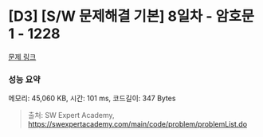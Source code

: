 # [D3] [S/W 문제해결 기본] 8일차 - 암호문1 - 1228 

[문제 링크](https://swexpertacademy.com/main/code/problem/problemDetail.do?contestProbId=AV14w-rKAHACFAYD) 

### 성능 요약

메모리: 45,060 KB, 시간: 101 ms, 코드길이: 347 Bytes



> 출처: SW Expert Academy, https://swexpertacademy.com/main/code/problem/problemList.do